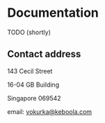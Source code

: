 # Documentation

TODO (shortly)

## Contact address

143 Cecil Street

16-04 GB Building

Singapore 069542

email: vokurka@keboola.com